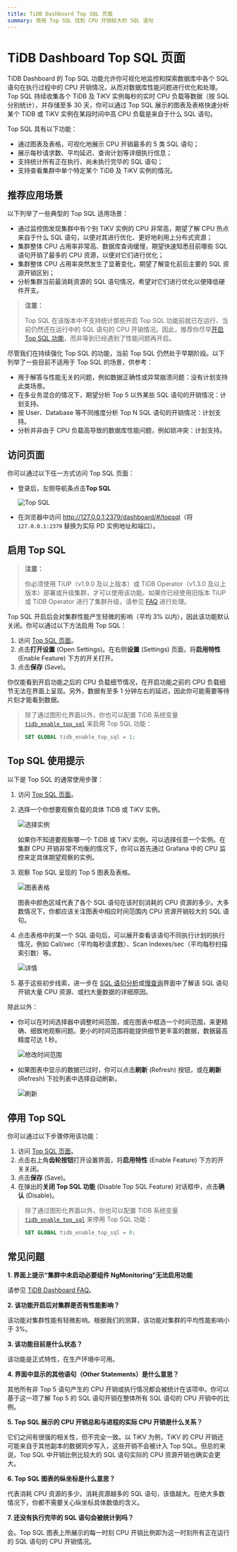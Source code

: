 ```yaml
---
title: TiDB Dashboard Top SQL 页面
summary: 使用 Top SQL 找到 CPU 开销较大的 SQL 语句
---
```


# TiDB Dashboard Top SQL 页面

TiDB Dashboard 的 Top SQL 功能允许你可视化地监控和探索数据库中各个 SQL 语句在执行过程中的 CPU 开销情况，从而对数据库性能问题进行优化和处理。Top SQL 持续收集各个 TiDB 及 TiKV 实例每秒的实时 CPU 负载等数据（按 SQL 分别统计），并存储至多 30 天，你可以通过 Top SQL 展示的图表及表格快速分析某个 TiDB 或 TiKV 实例在某段时间中高 CPU 负载是来自于什么 SQL 语句。

Top SQL 具有以下功能：

* 通过图表及表格，可视化地展示 CPU 开销最多的 5 类 SQL 语句；
* 展示每秒请求数、平均延迟、查询计划等详细执行信息；
* 支持统计所有正在执行、尚未执行完毕的 SQL 语句；
* 支持查看集群中单个特定某个 TiDB 及 TiKV 实例的情况。

## 推荐应用场景

以下列举了一些典型的 Top SQL 适用场景：

* 通过监控图发现集群中有个别 TiKV 实例的 CPU 非常高，期望了解 CPU 热点来自于什么 SQL 语句，以便对其进行优化、更好地利用上分布式资源；
* 集群整体 CPU 占用率非常高、数据库查询缓慢，期望快速知悉目前哪些 SQL 语句开销了最多的 CPU 资源，以便对它们进行优化；
* 集群整体 CPU 占用率突然发生了显著变化，期望了解变化前后主要的 SQL 资源开销区别；
* 分析集群当前最消耗资源的 SQL 语句情况，希望对它们进行优化以便降低硬件开支。

> **注意：**
>
> Top SQL 在该版本中不支持统计那些开启 Top SQL 功能前就已在运行、当前仍然还在运行中的 SQL 语句的 CPU 开销情况。因此，推荐你尽早[开启 Top SQL 功能](#启用-top-sql)，而非等到已经遇到了性能问题再开启。

尽管我们在持续强化 Top SQL 的功能，当前 Top SQL 仍然处于早期阶段。以下列举了一些目前不适用于 Top SQL 的场景，供参考：

* 用于解答与性能无关的问题，例如数据正确性或异常崩溃问题：没有计划支持此类场景。
* 在多业务混合的情况下，期望分析 Top 5 以外某些 SQL 语句的开销情况：计划支持。
* 按 User、Database 等不同维度分析 Top N SQL 语句的开销情况：计划支持。
* 分析并非由于 CPU 负载高导致的数据库性能问题，例如锁冲突：计划支持。

## 访问页面

你可以通过以下任一方式访问 Top SQL 页面：

- 登录后，左侧导航条点击**Top SQL**

  ![Top SQL](/media/dashboard/top-sql-access.png)

- 在浏览器中访问 <http://127.0.0.1:2379/dashboard/#/topsql>（将 `127.0.0.1:2379` 替换为实际 PD 实例地址和端口）。

## 启用 Top SQL

> **注意：**
>
> 你必须使用 TiUP（v1.9.0 及以上版本）或 TiDB Operator（v1.3.0 及以上版本）部署或升级集群，才可以使用该功能。如果你已经使用旧版本 TiUP 或 TiDB Operator 进行了集群升级，请参见 [FAQ](/dashboard/dashboard-faq.md#界面提示-集群中未启动必要组件-ngmonitoring) 进行处理。

Top SQL 开启后会对集群性能产生轻微的影响（平均 3% 以内），因此该功能默认关闭。你可以通过以下方法启用 Top SQL：

1. 访问 [Top SQL 页面](#访问页面)。
2. 点击**打开设置** (Open Settings)。在右侧**设置** (Settings) 页面，将**启用特性** (Enable Feature) 下方的开关打开。
3. 点击**保存** (Save)。

你仅能看到开启功能之后的 CPU 负载细节情况，在开启功能之前的 CPU 负载细节无法在界面上呈现。另外，数据有至多 1 分钟左右的延迟，因此你可能需要等待片刻才能看到数据。

> 除了通过图形化界面以外，你也可以配置 TiDB 系统变量 [`tidb_enable_top_sql`](/system-variables.md#tidb_enable_top_sql-从-v540-版本开始引入) 来启用 Top SQL 功能：
>
> ```sql
> SET GLOBAL tidb_enable_top_sql = 1;
> ```

## Top SQL 使用提示

以下是 Top SQL 的通常使用步骤：

1. 访问 [Top SQL 页面](#访问页面)。

2. 选择一个你想要观察负载的具体 TiDB 或 TiKV 实例。

   ![选择实例](/media/dashboard/top-sql-usage-select-instance.png)

   如果你不知道要观察哪一个 TiDB 或 TiKV 实例，可以选择任意一个实例。在集群 CPU 开销非常不均衡的情况下，你可以首先通过 Grafana 中的 CPU 监控来定具体期望观察的实例。

3. 观察 Top SQL 呈现的 Top 5 图表及表格。

   ![图表表格](/media/dashboard/top-sql-usage-chart.png)

   图表中颜色区域代表了各个 SQL 语句在该时刻消耗的 CPU 资源的多少。大多数情况下，你都应该关注图表中相应时间范围内 CPU 资源开销较大的 SQL 语句。

4. 点击表格中的某一个 SQL 语句后，可以展开查看该语句不同执行计划的执行情况，例如 Call/sec（平均每秒请求数）、Scan Indexes/sec（平均每秒扫描索引数）等。

   ![详情](/media/dashboard/top-sql-details.png)

5. 基于这些初步线索，进一步在 [SQL 语句分析](/dashboard/dashboard-statement-list.md)或[慢查询](/dashboard/dashboard-slow-query.md)界面中了解该 SQL 语句开销大量 CPU 资源、或扫大量数据的详细原因。

除此以外：

* 你可以在时间选择器中调整时间范围，或在图表中框选一个时间范围，来更精确、细致地观察问题。更小的时间范围将能提供细节更丰富的数据，数据最高精度可达 1 秒。

  ![修改时间范围](/media/dashboard/top-sql-usage-change-timerange.png)

* 如果图表中显示的数据已过时，你可以点击**刷新** (Refresh) 按钮，或在**刷新** (Refresh) 下拉列表中选择自动刷新。

  ![刷新](/media/dashboard/top-sql-usage-refresh.png)

## 停用 Top SQL

你可以通过以下步骤停用该功能：

1. 访问 [Top SQL 页面](#访问页面)。
2. 点击右上角**齿轮按钮**打开设置界面，将**启用特性** (Enable Feature) 下方的开关关闭。
3. 点击**保存** (Save)。
4. 在弹出的**关闭 Top SQL 功能** (Disable Top SQL Feature) 对话框中，点击**确认** (Disable)。

> 除了通过图形化界面以外，你也可以配置 TiDB 系统变量 [`tidb_enable_top_sql`](/system-variables.md#tidb_enable_top_sql-从-v540-版本开始引入) 来停用 Top SQL 功能：
>
> ```sql
> SET GLOBAL tidb_enable_top_sql = 0;
> ```

## 常见问题

**1. 界面上提示“集群中未启动必要组件 NgMonitoring”无法启用功能**

请参见 [TiDB Dashboard FAQ](/dashboard/dashboard-faq.md#界面提示-集群中未启动必要组件-ngmonitoring)。

**2. 该功能开启后对集群是否有性能影响？**

该功能对集群性能有轻微影响。根据我们的测算，该功能对集群的平均性能影响小于 3%。

**3. 该功能目前是什么状态？**

该功能是正式特性，在生产环境中可用。

**4. 界面中显示的其他语句（Other Statements）是什么意思？**

其他所有非 Top 5 语句产生的 CPU 开销或执行情况都会被统计在该项中。你可以基于这一项了解 Top 5 的 SQL 语句开销在整体所有 SQL 语句的 CPU 开销中的比例。

**5. Top SQL 展示的 CPU 开销总和与进程的实际 CPU 开销是什么关系？**

它们之间有很强的相关性，但不完全一致。以 TiKV 为例，TiKV 的 CPU 开销还可能来自于其他副本的数据同步写入，这些开销不会被计入 Top SQL。但总的来说，Top SQL 中开销比例比较大的 SQL 语句实际的 CPU 资源开销也确实会更大。

**6. Top SQL 图表的纵坐标是什么意思？**

代表消耗 CPU 资源的多少。消耗资源越多的 SQL 语句，该值越大。在绝大多数情况下，你都不需要关心纵坐标具体数值的含义。

**7. 还没有执行完毕的 SQL 语句会被统计到吗？**

会。Top SQL 图表上所展示的每一时刻 CPU 开销比例即为这一时刻所有正在运行的 SQL 语句的 CPU 开销情况。
